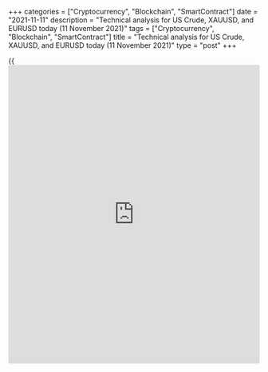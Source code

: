 +++
categories = ["Cryptocurrency", "Blockchain", "SmartContract"]
date = "2021-11-11"
description = "Technical analysis for US Crude, XAUUSD, and EURUSD today (11 November 2021)"
tags = ["Cryptocurrency", "Blockchain", "SmartContract"]
title = "Technical analysis for US Crude, XAUUSD, and EURUSD today (11 November 2021)"
type = "post"
+++

{{<iframe id="large-banner" src="https://www.bounty.group/#slide=13.0" width="100%" height="600" scrolling="no" style="border: 0px solid rgb(216, 221, 230); border-radius: 3px;">}}

2021-11-11

2021-11-11

Short-term analysis for oil, gold, and EURUSD for 11.11.2021Alex
Rodionov

I welcome my fellow traders! I have made a price forecast for US Crude,
XAUUSD, and EURUSD using a combination of margin zones methodology and
technical analysis. Based on the market analysis, I suggest entry
signals for intraday traders.

Yesterday, the short-term gold trend continued, within which the Gold
Zone was reached.

The article covers the following subjects:

## Oil price forecast for today: USCrude analysis

Yesterday, oil price dropped dramatically. As a result, the Intermediary
Zone 81.03 - 80.77 was broken out. Thus, the short-term trend reversed
down. Today, the search for sales is a matter of primary importance. The
target for sales is the lower Target Zone 78.48 - 77.97. It is
profitable to look for short trades on correction at strong resistances.

The Additional Zone 81.15 - 81.02 and the Intermediary Zone 82.55 -
82.30 are strong resistances. It is reasonable to consider yesterday's
low as the first target for taking profit. A trend reversal by breaking
out the IZ and price consolidation above level 82.55 are required to
enter purchases.

### [USCrude][1] trading ideas for today:

  1. Sell according to the pattern in Additional Zone 81.15 - 81.02. TakeProfit: 79.80, Target Zone 78.48 - 77.97. StopLoss: according to the pattern rules.

  2. Sell according to the pattern in Intermediary Zone 82.55 - 82.30. TakeProfit: 79.80, Target Zone 78.48 - 77.97. StopLoss: according to the pattern rules.

* * *

## Gold price forecast for today: XAUUSD analysis

Yesterday, the short-term gold trend continued, within which the Gold
Zone 1854 - 1852 was reached. The GZ was eventually broken out. The next
target for purchases is Target Zone 3 1875 - 1871.

After breaking out the Gold Zone, major traders exited longs, and the
price went into correction. As part of the correction, the short-term
uptrend's key support 1849 - 1847 was reached. This ​​key support zone
was held by buyers.

Today it is profitable to look for gold purchases with the first target
in the zone of ​​yesterday's high and with the second target in the
Target Zone 3.

The breakout of the Intermediary Zone and price consolidation below are
required for sales. In this case, it will be possible to consider short
trades with a target in the lower Target Zone 1831 - 1827.

### [XAUUSD][2] trading ideas for today:

Buy according to the pattern in Intermediary Zone 1854 - 1847.
TakeProfit: Target Zone 3 1875 - 1871. StopLoss: according to the
pattern rules.

* * *

## Euro/Dollar forecast for today: EURUSD analysis

A short-term euro downtrend continued. As a result, level 1.1514 was
reached. This level was broken out at the US trading session, and the
price consolidated below. The next target for sales within the trend is
the Gold Zone 1.1428 - 1.1419.

At the moment, a correction is developing. The likely target of the
correction is the Additional Zone 1.1512 - 1.1508. After the AZ test,
look for new euro sales according to the pattern with the target at
today's low.

If the Additional Zone is broken out and the price consolidates above
level 1.1514, a deep correction in the Intermediary Zone 1.1561 - 1.1552
will begin. The Intermediary Zone serves as the border of the trend, so
it will be reasonable to look for sales in the IZ according to the
pattern with the same targets.

### [EURUSD][3] trading ideas for today:

Sell according to the pattern in Additional Zone 1.1512 - 1.1508.
TakeProfit: 1.1468. StopLoss: according to the pattern rules.

* * *

P.S. Did you like my article? Share it in social networks: it will be
the best “thank you" :)

Ask me questions and comment below. I’ll be glad to answer your
questions and give necessary explanations.

 **Useful links:**

  * I recommend trying to trade with a reliable broker [here][4]. The system allows you to trade by yourself or copy successful traders from all across the globe.
  * Use my promo-code BLOG for getting deposit bonus 50% on LiteForex platform. Just enter this code in the appropriate field while [depositing][5] your trading account.
  * Telegram chat for traders: <t.me/liteforexengchat>. We are sharing the signals and trading experience
  * Telegram channel with high-quality analytics, Forex reviews, training articles, and other useful things for traders <t.me/liteforex>

## Price chart of XAUUSD in real time mode

The content of this article reflects the author’s opinion and does not
necessarily reflect the official position of LiteForex. The material
published on this page is provided for informational purposes only and
should not be considered as the provision of investment advice for the
purposes of Directive 2004/39/EC.

Rate this article:

{{value}}

( {{count}} {{title}} )

   1. my.liteforex.com/trading?type=oil
   2. my.liteforex.com/trading/chart?symbol=XAUUSD
   3. my.liteforex.com/trading/chart?symbol=EURUSD
   4. my.liteforex.com/?category=analysts-opinions&slug=short-term-analysis-for-oil-gold-and-eurusd-for-11112021&openPopup=%2Fregistration%2Fpopup&utm_source=blog&utm_medium=article&utm_campaign=bonus
   5. my.liteforex.com/deposit/?category=analysts-opinions&slug=short-term-analysis-for-oil-gold-and-eurusd-for-11112021&promo_code=BLOG&utm_source=blog&utm_medium=article&utm_campaign=bonus